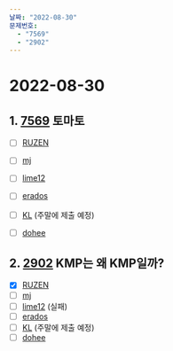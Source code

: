 ```yaml
---
날짜: "2022-08-30"
문제번호: 
  - "7569"
  - "2902"
---
```


# 2022-08-30

## 1. [7569](https://www.acmicpc.net/problem/7569) 토마토

- [ ] [RUZEN](./7569_RUZEN.md) 
- [ ] [mj](./7569_mj.md)
- [ ] [lime12](./7569_lime12.md)
- [ ] [erados](./7569_erados.md)
- [ ] [KL](./7569_KL.md) (주말에 제출 예정)
- [ ] [dohee](./7569_dohee.md)


## 2. [2902](https://www.acmicpc.net/problem/2902) KMP는 왜 KMP일까?

- [X] [RUZEN](./2902_RUZEN.md) 
- [ ] [mj](./2902_mj.md)
- [ ] [lime12](./2902_lime12.md) (실패)
- [ ] [erados](./2902_erados.md)
- [ ] [KL](./2902_KL.md) (주말에 제출 예정)
- [ ] [dohee](./2902_dohee.md)
